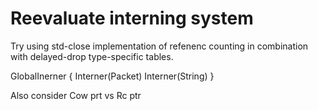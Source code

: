 # Reevaluate interning system

Try using std-close implementation of refenenc counting in
combination with delayed-drop type-specific tables.

GlobalInerner {
Interner(Packet)
Interner(String)
}

Also consider Cow prt vs Rc ptr
